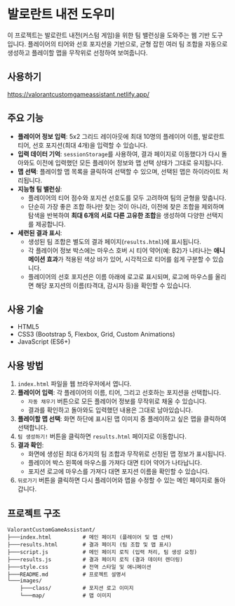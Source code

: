 # 발로란트 내전 도우미

이 프로젝트는 발로란트 내전(커스텀 게임)을 위한 팀 밸런싱을 도와주는 웹 기반 도구입니다. 플레이어의 티어와 선호 포지션을 기반으로, 균형 잡힌 여러 팀 조합을 자동으로 생성하고 플레이할 맵을 무작위로 선정하여 보여줍니다.

## 사용하기 
https://valorantcustomgameassistant.netlify.app/

## 주요 기능

*   **플레이어 정보 입력**: 5x2 그리드 레이아웃에 최대 10명의 플레이어 이름, 발로란트 티어, 선호 포지션(최대 4개)을 입력할 수 있습니다.
*   **입력 데이터 기억**: `sessionStorage`를 사용하여, 결과 페이지로 이동했다가 다시 돌아와도 이전에 입력했던 모든 플레이어 정보와 맵 선택 상태가 그대로 유지됩니다.
*   **맵 선택**: 플레이할 맵 목록을 클릭하여 선택할 수 있으며, 선택된 맵은 하이라이트 처리됩니다.
*   **지능형 팀 밸런싱**:
    *   플레이어의 티어 점수와 포지션 선호도를 모두 고려하여 팀의 균형을 맞춥니다.
    *   단순히 가장 좋은 조합 하나만 찾는 것이 아니라, 이전에 찾은 조합을 제외하며 탐색을 반복하여 **최대 6개의 서로 다른 고유한 조합**을 생성하여 다양한 선택지를 제공합니다.
*   **세련된 결과 표시**:
    *   생성된 팀 조합은 별도의 결과 페이지(`results.html`)에 표시됩니다.
    *   각 플레이어 정보 박스에는 마우스 호버 시 티어 약어(예: B2)가 나타나는 **애니메이션 효과**가 적용된 색상 바가 있어, 시각적으로 티어를 쉽게 구분할 수 있습니다.
    *   플레이어의 선호 포지션은 이름 아래에 로고로 표시되며, 로고에 마우스를 올리면 해당 포지션의 이름(타격대, 감시자 등)을 확인할 수 있습니다.

## 사용 기술

*   HTML5
*   CSS3 (Bootstrap 5, Flexbox, Grid, Custom Animations)
*   JavaScript (ES6+)

## 사용 방법

1.  `index.html` 파일을 웹 브라우저에서 엽니다.
2.  **플레이어 입력**: 각 플레이어의 이름, 티어, 그리고 선호하는 포지션을 선택합니다.
    *   `자동 채우기` 버튼으로 모든 플레이어 정보를 무작위로 채울 수 있습니다.
    *   결과를 확인하고 돌아와도 입력했던 내용은 그대로 남아있습니다.
3.  **플레이할 맵 선택**: 화면 하단에 표시된 맵 이미지 중 플레이하고 싶은 맵을 클릭하여 선택합니다.
4.  `팀 생성하기!` 버튼을 클릭하면 `results.html` 페이지로 이동합니다.
5.  **결과 확인**:
    *   화면에 생성된 최대 6가지의 팀 조합과 무작위로 선정된 맵 정보가 표시됩니다.
    *   플레이어 박스 왼쪽에 마우스를 가져다 대면 티어 약어가 나타납니다.
    *   포지션 로고에 마우스를 가져다 대면 포지션 이름을 확인할 수 있습니다.
6.  `뒤로가기` 버튼을 클릭하면 다시 플레이어와 맵을 수정할 수 있는 메인 페이지로 돌아갑니다.

## 프로젝트 구조

```
ValorantCustomGameAssistant/
├───index.html          # 메인 페이지 (플레이어 및 맵 선택)
├───results.html        # 결과 페이지 (팀 조합 및 맵 표시)
├───script.js           # 메인 페이지 로직 (입력 처리, 팀 생성 요청)
├───results.js          # 결과 페이지 로직 (결과 데이터 렌더링)
├───style.css           # 전역 스타일 및 애니메이션
├───README.md           # 프로젝트 설명서
└───images/
    ├───class/          # 포지션 로고 이미지
    └───map/            # 맵 이미지
```
